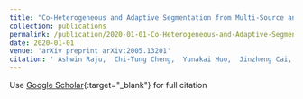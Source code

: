 ```yaml
---
title: "Co-Heterogeneous and Adaptive Segmentation from Multi-Source and Multi-Phase CT Imaging Data: A Study on Pathological Liver and Lesion Segmentation"
collection: publications
permalink: /publication/2020-01-01-Co-Heterogeneous-and-Adaptive-Segmentation-from-Multi-Source-and-Multi-Phase-CT-Imaging-Data-A-Study-on-Pathological-Liver-and-Lesion-Segmentation
date: 2020-01-01
venue: 'arXiv preprint arXiv:2005.13201'
citation: ' Ashwin Raju,  Chi-Tung Cheng,  Yunakai Huo,  Jinzheng Cai,  Junzhou Huang,  Jing Xiao,  Le Lu,  ChienHuang Liao,  Adam Harrison, &quot;Co-Heterogeneous and Adaptive Segmentation from Multi-Source and Multi-Phase CT Imaging Data: A Study on Pathological Liver and Lesion Segmentation.&quot; arXiv preprint arXiv:2005.13201, 2020.'
---
```

Use [Google Scholar](https://scholar.google.com/scholar?q=Co+Heterogeneous+and+Adaptive+Segmentation+from+Multi+Source+and+Multi+Phase+CT+Imaging+Data:+A+Study+on+Pathological+Liver+and+Lesion+Segmentation){:target="_blank"} for full citation